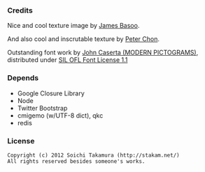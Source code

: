 ### Credits
Nice and cool texture image by [James Basoo](http://subtlepatterns.com/fabric-plaid/).

And also cool and inscrutable texture by [Peter Chon](http://subtlepatterns.com/swirl/).

Outstanding font work by [John Caserta (MODERN PICTOGRAMS)](http://www.fontsquirrel.com/fonts/modern-pictograms), distributed under [SIL OFL Font License 1.1](http://scripts.sil.org/OFL)


### Depends
- Google Closure Library
- Node
- Twitter Bootstrap
- cmigemo (w/UTF-8 dict), qkc
- redis


### License
```
Copyright (c) 2012 Soichi Takamura (http://stakam.net/)
All rights reserved besides someone's works.
``` 
